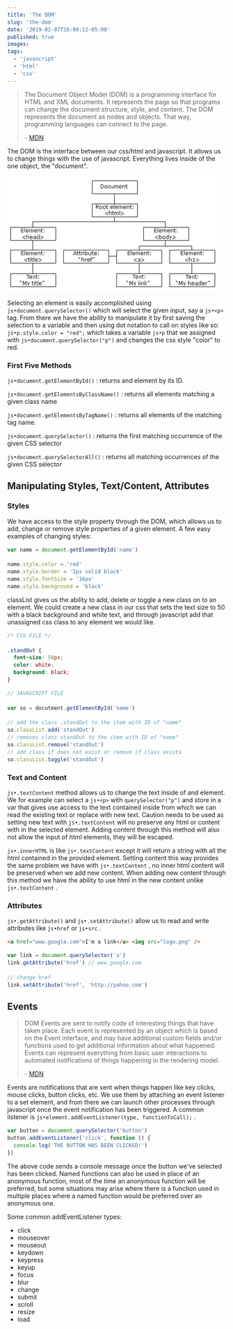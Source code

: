 ```yaml
---
title: 'The DOM'
slug: 'the-dom'
date: '2019-02-07T16:00:12-05:00'
published: true
images:
tags:
  - 'javascript'
  - 'html'
  - 'css'
---
```


> The Document Object Model (DOM) is a programming interface for HTML and XML documents. It represents the page so that programs can change the document structure, style, and content. The DOM represents the document as nodes and objects. That way, programming languages can connect to the page.
>
> \- [MDN](https://developer.mozilla.org/en-US/docs/Web/API/Document_Object_Model/Introduction)

The DOM is the interface between our css/html and javascript. It allows us to change things with the use of javascript. Everything lives inside of the one object, the "document".

![dom_graph](./dom_graph.gif)

Selecting an element is easily accomplished using `js•document.querySelector()` which will select the given input, say a `js•<p>` tag. From there we have the ability to manipulate it by first saving the selection to a variable and then using dot notation to call on styles like so: `js•p.style.color = "red";` which takes a variable `js•p` that we assigned with `js•document.querySelector("p")` and changes the css style "color" to red.

### First Five Methods

`js•document.getElementById()`
: returns and element by its ID.

`js•document.getElementsByClassName()`
: returns all elements matching a given class name

`js•document.getElementsByTagName()`
: returns all elements of the matching tag name.

`js•document.querySelector()`
: returns the first matching occurrence of the given CSS selector

`js•document.querySelectorAll()`
: returns all matching occurrences of the given CSS selector

## Manipulating Styles, Text/Content, Attributes

### Styles

We have access to the style property through the DOM, which allows us to add, change or remove style properties of a given element. A few easy examples of changing styles:

```javascript
var name = document.getElementById('name')

name.style.color = 'red'
name.style.border = '1px solid black'
name.style.fontSize = '16px'
name.style.background = 'black'
```

classList gives us the ability to add, delete or toggle a new class on to an element. We could create a new class in our css that sets the text size to 50 with a black background and white text, and through javascript add that unassigned css class to any element we would like.

```css
/* CSS FILE */

.standOut {
  font-size: 50px;
  color: white;
  background: black;
}
```

```javascript
// JAVASCRIPT FILE

var so = docutment.getElementById('name')

// add the class .standOut to the item with ID of "name"
so.classList.add('standOut')
// removes class standOut to the item with ID of "name"
so.classList.remove('standOut')
// add class if does not exist or remove if class exists
so.classList.toggle('standOut')
```

### Text and Content

`js•.textContent` method allows us to change the text inside of and element. We for example can select a `js•<p>` with `querySelector("p")` and store in a var that gives use access to the text contained inside from which we can read the existing text or replace with new text. Caution needs to be used as setting new text with `js•.textContent` will no preserve any html or content with in the selected element. Adding content through this method will also not allow the input of html elements, they will be escaped.

`js•.innerHTML` is like `js•.textContent` except it will return a string with all the html contained in the provided element. Setting content this way provides the same problem we have with `js•.textContent` , no inner html content will be preserved when we add new content. When adding new content through this method we have the ability to use html in the new content unlike `js•.textContent` .

### Attributes

`js•.getAttribute()` and `js•.setAttribute()` allow us to read and write attributes like `js•href` or `js•src` .

```html
<a href="www.google.com">I'm a link</a> <img src="logo.png" />
```

```javascript
var link = document.querySelector('a')
link.getAttribute('href') // www.google.com

// change href
link.setAttribute('href', 'http://yahoo.com')
```

## Events

> DOM Events are sent to notify code of interesting things that have taken place. Each event is represented by an object which is based on the Event interface, and may have additional custom fields and/or functions used to get additional information about what happened. Events can represent everything from basic user interactions to automated notifications of things happening in the rendering model.
>
> \- [MDN](https://developer.mozilla.org/en-US/docs/Web/Events)

Events are notifications that are sent when things happen like key clicks, mouse clicks, button clicks, etc. We use them by attaching an event listener to a set element, and from there we can launch other processes through javascript once the event notification has been triggered. A common listener is `js•element.addEventListener(type, functionToCall);` .

```javascript
var button = document.querySelector('button')
button.addEventListener('click', function () {
  console.log('THE BUTTON HAS BEEN CLICKED!')
})
```

The above code sends a console message once the button we've selected has been clicked. Named functions can also be used in place of an anonymous function, most of the time an anonymous function will be preferred, but some situations may arise where there is a function used in multiple places where a named function would be preferred over an anonymous one.

Some common addEventListener types:

- click
- mouseover
- mouseout
- keydown
- keypress
- keyup
- focus
- blur
- change
- submit
- scroll
- resize
- load
